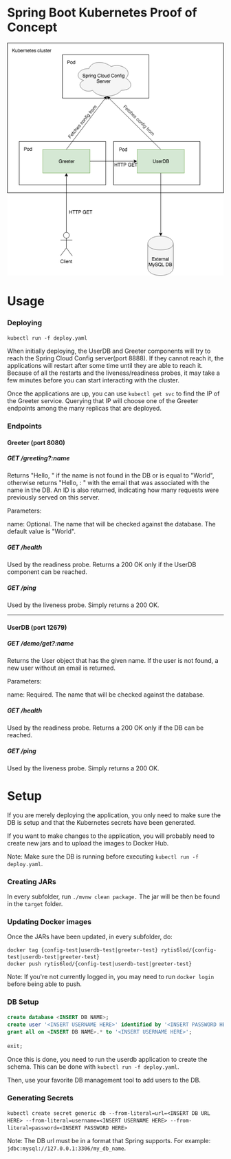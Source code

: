 # Spring Boot Kubernetes Proof of Concept
![Spring Boot Diagram](./Spring_Boot_Diagram.png "Spring Boot Diagram")

# Usage
### Deploying
`kubectl run -f deploy.yaml`

When initially deploying, the UserDB and Greeter components will try to reach the Spring Cloud Config server(port 8888). If they cannot reach it, the applications will restart after some time until they are able to reach it. Because of all the restarts and the liveness/readiness probes, it may take a few minutes before you can start interacting with the cluster.

Once the applications are up, you can use `kubectl get svc` to find the IP of the Greeter service. Querying that IP will choose one of the Greeter endpoints among the many replicas that are deployed.

### Endpoints
#### Greeter (port 8080)
##### GET /greeting?:name
Returns "Hello, <NAME>" if the name is not found in the DB or is equal to "World", otherwise returns "Hello, <NAME>: <EMAIL>" with the email that was associated with the name in the DB. An ID is also returned, indicating how many requests were previously served on this server.

Parameters:

name: Optional. The name that will be checked against the database. The default value is "World".
    
##### GET /health
Used by the readiness probe. Returns a 200 OK only if the UserDB component can be reached.

##### GET /ping
Used by the liveness probe. Simply returns a 200 OK.

---
#### UserDB (port 12679)
##### GET /demo/get?:name
Returns the User object that has the given name. If the user is not found, a new user without an email is returned.

Parameters:

name: Required. The name that will be checked against the database.

##### GET /health
Used by the readiness probe. Returns a 200 OK only if the DB can be reached. 

##### GET /ping
Used by the liveness probe. Simply returns a 200 OK.

# Setup
If you are merely deploying the application, you only need to make sure the DB is setup and that the Kubernetes secrets have been generated. 

If you want to make changes to the application, you will probably need to create new jars and to upload the images to Docker Hub.

Note: Make sure the DB is running before executing `kubectl run -f deploy.yaml`.

### Creating JARs
In every subfolder, run `./mvnw clean package.` The jar will be then be found in the `target` folder.

### Updating Docker images
Once the JARs have been updated, in every subfolder, do:

```docker build --tag {config-test|userdb-test|greeter-test} .
docker tag {config-test|userdb-test|greeter-test} rytis6lod/{config-test|userdb-test|greeter-test}
docker push rytis6lod/{config-test|userdb-test|greeter-test}
```

Note: If you're not currently logged in, you may need to run `docker login` before being able to push.


### DB Setup
```sql
create database <INSERT DB NAME>;
create user '<INSERT USERNAME HERE>' identified by '<INSERT PASSWORD HERE>';
grant all on <INSERT DB NAME>.* to '<INSERT USERNAME HERE>';

exit;
```

Once this is done, you need to run the userdb application to create the schema. This can be done with `kubectl run -f deploy.yaml`.

Then, use your favorite DB management tool to add users to the DB.

### Generating Secrets
`kubectl create secret generic db --from-literal=url=<INSERT DB URL HERE> --from-literal=username=<INSERT USERNAME HERE> --from-literal=password=<INSERT PASSWORD HERE>`

Note: The DB url must be in a format that Spring supports. For example: `jdbc:mysql://127.0.0.1:3306/my_db_name`.
